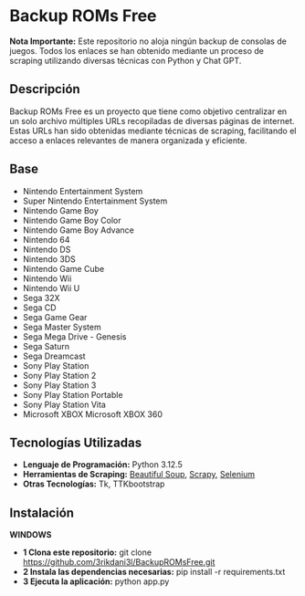 # Backup ROMs Free

**Nota Importante:** Este repositorio no aloja ningún backup de consolas de juegos. Todos los enlaces se han obtenido mediante un proceso de scraping utilizando diversas técnicas con Python y Chat GPT.

## Descripción

Backup ROMs Free es un proyecto que tiene como objetivo centralizar en un solo archivo múltiples URLs recopiladas de diversas páginas de internet. Estas URLs han sido obtenidas mediante técnicas de scraping, facilitando el acceso a enlaces relevantes de manera organizada y eficiente.

## Base

-  Nintendo Entertainment System
-  Super Nintendo Entertainment System
-  Nintendo Game Boy
-  Nintendo Game Boy Color
-  Nintendo Game Boy Advance
-  Nintendo 64
-  Nintendo DS
-  Nintendo 3DS
-  Nintendo Game Cube
-  Nintendo Wii
-  Nintendo Wii U
-  Sega 32X
-  Sega CD
-  Sega Game Gear
-  Sega Master System
-  Sega Mega Drive - Genesis
-  Sega Saturn
-  Sega Dreamcast
-  Sony Play Station
-  Sony Play Station 2
-  Sony Play Station 3
-  Sony Play Station Portable
-  Sony Play Station Vita
-  Microsoft XBOX
   Microsoft XBOX 360

## Tecnologías Utilizadas

- **Lenguaje de Programación:** Python 3.12.5
- **Herramientas de Scraping:** [Beautiful Soup](https://www.crummy.com/software/BeautifulSoup/), [Scrapy](https://scrapy.org/), [Selenium](https://www.selenium.dev/)
- **Otras Tecnologías:** Tk, TTKbootstrap

## Instalación

**WINDOWS**
- **1 Clona este repositorio:**
   git clone https://github.com/3rikdani3l/BackupROMsFree.git
- **2 Instala las dependencias necesarias:**
   pip install -r requirements.txt
- **3 Ejecuta la aplicación:**
   python app.py
